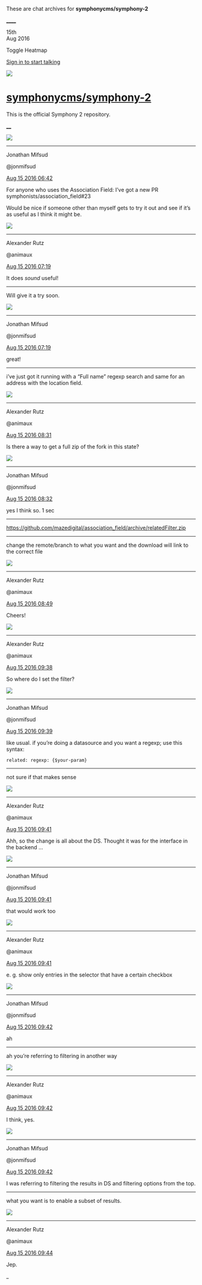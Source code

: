 These are chat archives for **symphonycms/symphony-2**

[__](/symphonycms/symphony-2/archives/2016/08/16)[__](/symphonycms/symphony-2/archives/2016/08/14)

15th  
Aug 2016

Toggle Heatmap

[Sign in to start talking](/login?action=login&button=archive-login)

![](https://avatars-02.gitter.im/group/iv/3/57542c45c43b8c601977197e?s=48)

#  [symphonycms/symphony-2](/symphonycms/symphony-2)

This is the official Symphony 2 repository.

[ __](/orgs/symphonycms/rooms "More symphonycms rooms")

![](https://avatars1.githubusercontent.com/u/859775?v=3&s=30)

____

Jonathan Mifsud

@jonmifsud

[Aug 15 2016
06:42](https://gitter.im/symphonycms/symphony-2?at=57b1644746a301fa5a4f8e87)

For anyone who uses the Association Field: I’ve got a new PR
symphonists/association_field#23

Would be nice if someone other than myself gets to try it out and see if it’s
as useful as I think it might be.

![](https://avatars2.githubusercontent.com/u/446874?v=3&s=30)

____

Alexander Rutz

@animaux

[Aug 15 2016
07:19](https://gitter.im/symphonycms/symphony-2?at=57b16d13a00c6adb45e74e65)

It does _sound_ useful!

____

Will give it a try soon.

![](https://avatars1.githubusercontent.com/u/859775?v=3&s=30)

____

Jonathan Mifsud

@jonmifsud

[Aug 15 2016
07:19](https://gitter.im/symphonycms/symphony-2?at=57b16d1daee33d7241ee28ae)

great!

____

i’ve just got it running with a “Full name” regexp search and same for an
address with the location field.

![](https://avatars2.githubusercontent.com/u/446874?v=3&s=30)

____

Alexander Rutz

@animaux

[Aug 15 2016
08:31](https://gitter.im/symphonycms/symphony-2?at=57b17dfaae0554d04c992848)

Is there a way to get a full zip of the fork in this state?

![](https://avatars1.githubusercontent.com/u/859775?v=3&s=30)

____

Jonathan Mifsud

@jonmifsud

[Aug 15 2016
08:32](https://gitter.im/symphonycms/symphony-2?at=57b17e09625cb3d84547ad26)

yes I think so. 1 sec

____

<https://github.com/mazedigital/association_field/archive/relatedFilter.zip>

____

change the remote/branch to what you want and the download will link to the
correct file

![](https://avatars2.githubusercontent.com/u/446874?v=3&s=30)

____

Alexander Rutz

@animaux

[Aug 15 2016
08:49](https://gitter.im/symphonycms/symphony-2?at=57b18223364ad7fc5ad449d9)

Cheers!

![](https://avatars2.githubusercontent.com/u/446874?v=3&s=30)

____

Alexander Rutz

@animaux

[Aug 15 2016
09:38](https://gitter.im/symphonycms/symphony-2?at=57b18d80aee33d7241ee6e40)

So where do I set the filter?

![](https://avatars1.githubusercontent.com/u/859775?v=3&s=30)

____

Jonathan Mifsud

@jonmifsud

[Aug 15 2016
09:39](https://gitter.im/symphonycms/symphony-2?at=57b18de2ae0554d04c994a38)

like usual. if you’re doing a datasource and you want a regexp; use this
syntax:

    
    
    related: regexp: {$your-param}

____

not sure if that makes sense

![](https://avatars2.githubusercontent.com/u/446874?v=3&s=30)

____

Alexander Rutz

@animaux

[Aug 15 2016
09:41](https://gitter.im/symphonycms/symphony-2?at=57b18e43a00c6adb45e79093)

Ahh, so the change is all about the DS. Thought it was for the interface in
the backend …

![](https://avatars1.githubusercontent.com/u/859775?v=3&s=30)

____

Jonathan Mifsud

@jonmifsud

[Aug 15 2016
09:41](https://gitter.im/symphonycms/symphony-2?at=57b18e4b418e6fc44cffaf41)

that would work too

![](https://avatars2.githubusercontent.com/u/446874?v=3&s=30)

____

Alexander Rutz

@animaux

[Aug 15 2016
09:41](https://gitter.im/symphonycms/symphony-2?at=57b18e6646a301fa5a4fe362)

e. g. show only entries in the selector that have a certain checkbox

![](https://avatars1.githubusercontent.com/u/859775?v=3&s=30)

____

Jonathan Mifsud

@jonmifsud

[Aug 15 2016
09:42](https://gitter.im/symphonycms/symphony-2?at=57b18e79aee33d7241ee718d)

ah

____

ah you’re referring to filtering in another way

![](https://avatars2.githubusercontent.com/u/446874?v=3&s=30)

____

Alexander Rutz

@animaux

[Aug 15 2016
09:42](https://gitter.im/symphonycms/symphony-2?at=57b18e920fd99f70413be2e0)

I think, yes.

![](https://avatars1.githubusercontent.com/u/859775?v=3&s=30)

____

Jonathan Mifsud

@jonmifsud

[Aug 15 2016
09:42](https://gitter.im/symphonycms/symphony-2?at=57b18ea20fd99f70413be2f0)

I was referring to filtering the results in DS and filtering options from the
top.

____

what you want is to enable a subset of results.

![](https://avatars2.githubusercontent.com/u/446874?v=3&s=30)

____

Alexander Rutz

@animaux

[Aug 15 2016
09:44](https://gitter.im/symphonycms/symphony-2?at=57b18ef7ae0554d04c994c25)

Jep.

_

